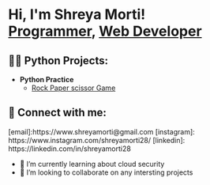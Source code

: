 <h1>Hi, I'm Shreya Morti! <br/><a href="https://github.com/shreyamorti28">Programmer</a>, <a href="https://github.com/shreyamorti28">Web Developer</a>

<h2>👨‍💻 Python Projects:</h2>

- <b>Python Practice</b>
  - [Rock Paper scissor Game](https://github.com/shreyamorti28/python_project)

<h2> 🤳 Connect with me:</h2>
[email]:https://www.shreyamorti@gmail.com
[instagram]: https://www.instagram.com/shreyamorti28/
[linkedin]: https://linkedin.com/in/shreyamorti28

- 🌱 I’m currently learning about cloud security
- 👯 I’m looking to collaborate on any intersting projects
  
